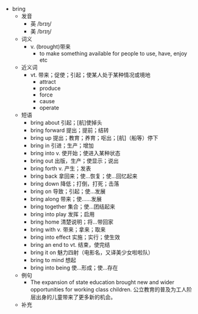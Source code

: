 - bring
  - 发音
    - 英 /brɪŋ/
    - 美 /brɪŋ/
  - 词义
    - v. (brought)带来
      - to make something available for people to use, have, enjoy etc
  - 近义词
    - vt. 带来；促使；引起；使某人处于某种情况或境地
      - attract
      - produce
      - force
      - cause
      - operate
  - 短语
    - bring about 引起；[航]使掉头
    - bring forward 提出；提前；结转
    - bring up 提出；教育；养育；呕出；[航]（船等）停下
    - bring in 引进；生产；增加
    - bring into v. 使开始；使进入某种状态
    - bring out 出版，生产；使显示；说出
    - bring forth v. 产生；发表
    - bring back 拿回来；使…恢复；使…回忆起来
    - bring down 降低；打倒，打死；击落
    - bring on 导致；引起；使…发展
    - bring along 带来；使……发展
    - bring together 集合；使…团结起来
    - bring into play 发挥；启用
    - bring home 清楚说明；将…带回家
    - bring with v. 带来；拿来；取来
    - bring into effect 实施；实行；使生效
    - bring an end to vt. 结束，使完结
    - bring it on 魅力四射（电影名，又译美少女啦啦队）
    - bring to mind 想起
    - bring into being 使…形成；使…存在
  - 例句
    - The expansion of state education brought new and wider opportunities for working class children. 公立教育的普及为工人阶层出身的儿童带来了更多新的机会。
  - 补充